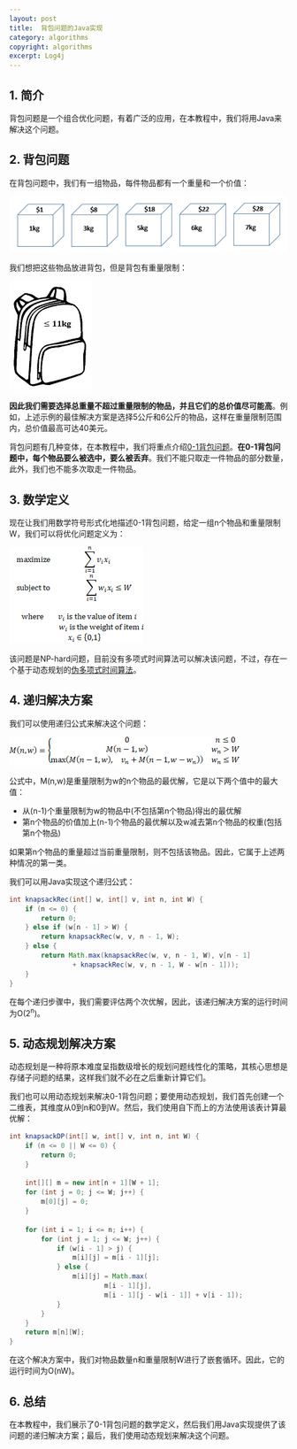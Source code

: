 ```yaml
---
layout: post
title:  背包问题的Java实现
category: algorithms
copyright: algorithms
excerpt: Log4j
---
```


## 1. 简介

背包问题是一个组合优化问题，有着广泛的应用，在本教程中，我们将用Java来解决这个问题。

## 2. 背包问题

在背包问题中，我们有一组物品，每件物品都有一个重量和一个价值：

![](/assets/images/2025/algorithms/javaknapsack01.png)

我们想把这些物品放进背包，但是背包有重量限制：

![](/assets/images/2025/algorithms/javaknapsack02.png)

**因此我们需要选择总重量不超过重量限制的物品，并且它们的总价值尽可能高**。例如，上述示例的最佳解决方案是选择5公斤和6公斤的物品，这样在重量限制范围内，总价值最高可达40美元。

背包问题有几种变体，在本教程中，我们将重点介绍[0-1背包问题](https://www.baeldung.com/cs/knapsack-problem-np-completeness)。**在0-1背包问题中，每个物品要么被选中，要么被丢弃**。我们不能只取走一件物品的部分数量，此外，我们也不能多次取走一件物品。

## 3. 数学定义

现在让我们用数学符号形式化地描述0-1背包问题，给定一组n个物品和重量限制W，我们可以将优化问题定义为：

![](/assets/images/2025/algorithms/javaknapsack03.png)

该问题是NP-hard问题，目前没有多项式时间算法可以解决该问题，不过，存在一个基于动态规划的[伪多项式时间算法](https://en.wikipedia.org/wiki/Pseudo-polynomial_time)。

## 4. 递归解决方案

我们可以使用递归公式来解决这个问题：

![](/assets/images/2025/algorithms/javaknapsack04.png)

公式中，M(n,w)是重量限制为w的n个物品的最优解，它是以下两个值中的最大值：

- 从(n-1)个重量限制为w的物品中(不包括第n个物品)得出的最优解
- 第n个物品的价值加上(n-1)个物品的最优解以及w减去第n个物品的权重(包括第n个物品)

如果第n个物品的重量超过当前重量限制，则不包括该物品。因此，它属于上述两种情况的第一类。

我们可以用Java实现这个递归公式：
```java
int knapsackRec(int[] w, int[] v, int n, int W) {
    if (n <= 0) {
        return 0;
    } else if (w[n - 1] > W) {
        return knapsackRec(w, v, n - 1, W);
    } else {
        return Math.max(knapsackRec(w, v, n - 1, W), v[n - 1]
                + knapsackRec(w, v, n - 1, W - w[n - 1]));
    }
}
```

在每个递归步骤中，我们需要评估两个次优解，因此，该递归解决方案的运行时间为O(2<sup>n</sup>)。

## 5. 动态规划解决方案

动态规划是一种将原本难度呈指数级增长的规划问题线性化的策略，其核心思想是存储子问题的结果，这样我们就不必在之后重新计算它们。

我们也可以用动态规划来解决0-1背包问题；要使用动态规划，我们首先创建一个二维表，其维度从0到n和0到W。然后，我们使用自下而上的方法使用该表计算最优解：
```java
int knapsackDP(int[] w, int[] v, int n, int W) {
    if (n <= 0 || W <= 0) {
        return 0;
    }

    int[][] m = new int[n + 1][W + 1];
    for (int j = 0; j <= W; j++) {
        m[0][j] = 0;
    }

    for (int i = 1; i <= n; i++) {
        for (int j = 1; j <= W; j++) {
            if (w[i - 1] > j) {
                m[i][j] = m[i - 1][j];
            } else {
                m[i][j] = Math.max(
                        m[i - 1][j],
                        m[i - 1][j - w[i - 1]] + v[i - 1]);
            }
        }
    }
    return m[n][W];
}
```

在这个解决方案中，我们对物品数量n和重量限制W进行了嵌套循环。因此，它的运行时间为O(nW)。

## 6. 总结

在本教程中，我们展示了0-1背包问题的数学定义，然后我们用Java实现提供了该问题的递归解决方案；最后，我们使用动态规划来解决这个问题。